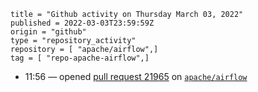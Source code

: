 ```
title = "Github activity on Thursday March 03, 2022"
published = 2022-03-03T23:59:59Z
origin = "github"
type = "repository_activity"
repository = [ "apache/airflow",]
tag = [ "repo-apache-airflow",]
```

* 11:56 — opened [pull request 21965](https://github.com/apache/airflow/pull/21965) on [`apache/airflow`](https://github.com/apache/airflow)
